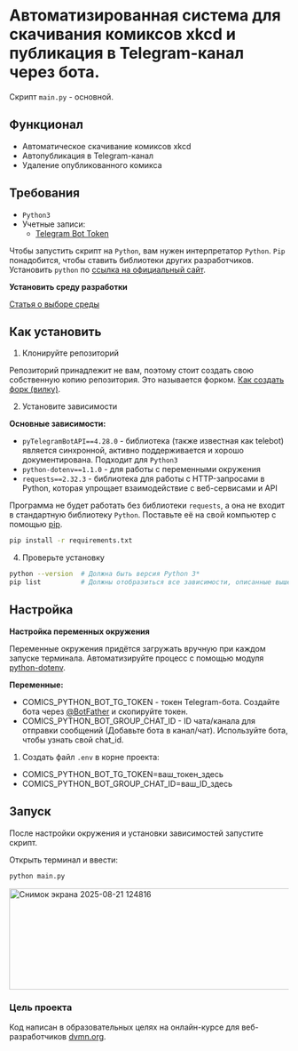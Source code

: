 # Автоматизированная система для скачивания комиксов xkcd и публикация в Telegram-канал через бота.

Скрипт `main.py` - основной. 

## Функционал
- Автоматическое скачивание комиксов xkcd
- Автопубликация в Telegram-канал
- Удаление опубликованного комикса


## Требования
- `Python3`
- Учетные записи:
    - [Telegram Bot Token](https://way23.ru/регистрация-бота-в-telegram.html)

Чтобы запустить скрипт на `Python`, вам нужен интерпретатор `Python`. `Pip` понадобится, чтобы ставить библиотеки других разработчиков.
Установить `python` по [ссылка на официальный сайт](https://www.python.org/).

**Установить среду разработки**

[Статья о выборе среды](https://tproger.ru/articles/python-ide)

## Как установить
1. Клонируйте репозиторий

Репозиторий принадлежит не вам, поэтому стоит создать свою собственную копию репозитория. Это называется форком. [Как создать форк (вилку)](https://docs.github.com/ru/pull-requests/collaborating-with-pull-requests/working-with-forks/fork-a-repo).

2. Установите зависимости

**Основные зависимости:**
- `pyTelegramBotAPI==4.28.0` - библиотека (также известная как telebot) является синхронной, активно поддерживается и хорошо документирована. Подходит для `Python3`
- `python-dotenv==1.1.0` - для работы с переменными окружения
- `requests==2.32.3` - библиотека для работы с HTTP-запросами в Python, которая упрощает взаимодействие с веб-сервисами и API

Программа не будет работать без библиотеки `requests`, а она не входит в стандартную библиотеку `Python`. Поставьте её на свой компьютер с помощью [pip](https://dvmn.org/encyclopedia/pip/pip_basic_usage/).

```bash
pip install -r requirements.txt
```

4. Проверьте установку
```bash
python --version  # Должна быть версия Python 3*
pip list          # Должны отобразиться все зависимости, описанные выше
```

## Настройка

**Настройка переменных окружения**

Переменные окружения придётся загружать вручную при каждом запуске терминала. Автоматизируйте процесс с помощью модуля [python-dotenv](https://pypi.org/project/python-dotenv/0.9.1/).

**Переменные:**
- COMICS_PYTHON_BOT_TG_TOKEN - токен Telegram-бота. Создайте бота через [@BotFather](https://t.me/BotFather) и скопируйте токен.
- COMICS_PYTHON_BOT_GROUP_CHAT_ID - ID чата/канала для отправки сообщений (Добавьте бота в канал/чат). Используйте бота, чтобы узнать свой chat_id.

1. Создать файл `.env` в корне проекта:
- COMICS_PYTHON_BOT_TG_TOKEN=ваш_токен_здесь
- COMICS_PYTHON_BOT_GROUP_CHAT_ID=ваш_ID_здесь

## Запуск
После настройки окружения и установки зависимостей запустите скрипт.

Открыть терминал и ввести:
```bash
python main.py
```

<img width="519" height="182" alt="Снимок экрана 2025-08-21 124816" src="https://github.com/user-attachments/assets/82fc6e18-f217-4153-815f-14fe850005b8" />


### Цель проекта

Код написан в образовательных целях на онлайн-курсе для веб-разработчиков [dvmn.org](https://dvmn.org/).

